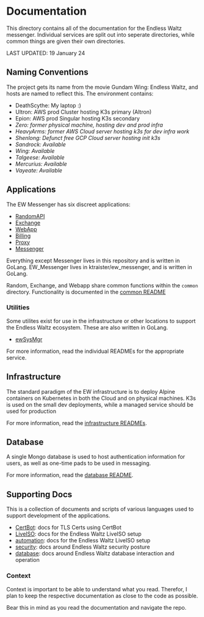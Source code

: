 # Documentation
This directory contains all of the documentation for the Endless Waltz 
messenger. Individual services are split out into seperate directories, while 
common things are given their own directories. 

LAST UPDATED: 19 January 24

## Naming Conventions
The project gets its name from the movie Gundam Wing: Endless Waltz, and hosts
are named to reflect this. The environment contains:
  - DeathScythe: My laptop :) 
  - Ultron: AWS prod Cluster hosting K3s primary (Altron)
  - Epion: AWS prod Singular hosting K3s secondary
  - *Zero: former physical machine, hosting dev and prod infra*
  - *HeavyArms: former AWS Cloud server hosting k3s for dev infra work*
  - *Shenlong: Defunct free GCP Cloud server hosting init k3s*
  - *Sandrock: Available*
  - *Wing: Available*
  - *Talgeese: Available*
  - *Mercurius: Available*
  - *Vayeate: Available*

## Applications
The EW Messenger has six discreet applications:
  - [RandomAPI](../endless_waltz/random/README.md)
  - [Exchange](../endless_waltz/exchange/README.md)
  - [WebApp](../endless_waltz/webapp/README.md)
  - [Billing](../endless_waltz/billing/README.md)
  - [Proxy](../endless_waltz/proxy/README.md)
  - [Messenger](https://github.com/ktraister/ew_messenger)

Everything except Messenger lives in this repository and is 
written in GoLang.
EW_Messenger lives in ktraister/ew_messenger, and is written in GoLang.

Random, Exchange, and Webapp share common functions within the 
`common` directory. Functionality is documented in the [common README](../endless_waltz/common/README.md)

### Utilities
Some utilites exist for use in the infrastructure or other locations to 
support the Endless Waltz ecosystem. These are also written in GoLang. 

  - [ewSysMgr](../endless_waltz/utils/ewSysMgr/README.md)

For more information, read the individual READMEs for the appropriate service.

## Infrastructure
The standard paradigm of the EW infrastructure is to deploy Alpine containers 
on Kubernetes in both the Cloud and on physical machines. K3s is used on the 
small dev deployments, while a managed service should be used for production

For more information, read the [infrastructure READMEs](../infra/README.md).

## Database
A single Mongo database is used to host authentication information for users, 
as well as one-time pads to be used in messaging. 

For more information, read the [database README](./database/README.md).

## Supporting Docs
This is a collection of documents and scripts of various languages used to 
support development of the applications.
  - [CertBot](./CertBot/README.md): docs for TLS Certs using CertBot
  - [LiveISO](./LiveISO/README.md): docs for the Endless Waltz LiveISO setup
  - [automation](./automation/README.md): docs for the Endless Waltz LiveISO setup
  - [security](./security/README.md): docs around Endless Waltz security posture
  - [database](./database/README.md): docs around Endless Waltz database interaction and operation

### Context
Context is important to be able to understand what you read. Therefor, I plan
to keep the respective documentation as close to the code as possible. 

Bear this in mind as you read the documentation and navigate the repo. 

